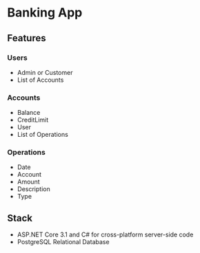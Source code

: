 # Banking App


## Features

### Users
* Admin or Customer
* List of Accounts

### Accounts
* Balance
* CreditLimit
* User
* List of Operations

### Operations
* Date
* Account
* Amount
* Description
* Type


## Stack

* ASP.NET Core 3.1 and C# for cross-platform server-side code
* PostgreSQL Relational Database
